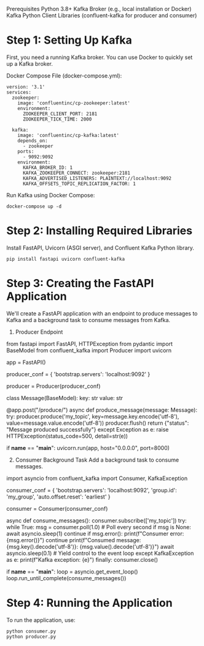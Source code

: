 

Prerequisites
Python 3.8+
Kafka Broker (e.g., local installation or Docker)
Kafka Python Client Libraries (confluent-kafka for producer and consumer)

# Step 1: Setting Up Kafka
First, you need a running Kafka broker. You can use Docker to quickly set up a Kafka broker.

Docker Compose File (docker-compose.yml):
```
version: '3.1'
services:
  zookeeper:
    image: 'confluentinc/cp-zookeeper:latest'
    environment:
      ZOOKEEPER_CLIENT_PORT: 2181
      ZOOKEEPER_TICK_TIME: 2000

  kafka:
    image: 'confluentinc/cp-kafka:latest'
    depends_on:
      - zookeeper
    ports:
      - 9092:9092
    environment:
      KAFKA_BROKER_ID: 1
      KAFKA_ZOOKEEPER_CONNECT: zookeeper:2181
      KAFKA_ADVERTISED_LISTENERS: PLAINTEXT://localhost:9092
      KAFKA_OFFSETS_TOPIC_REPLICATION_FACTOR: 1

```

Run Kafka using Docker Compose:

```
docker-compose up -d

```

# Step 2: Installing Required Libraries
Install FastAPI, Uvicorn (ASGI server), and Confluent Kafka Python library.
```
pip install fastapi uvicorn confluent-kafka
```

# Step 3: Creating the FastAPI Application
We'll create a FastAPI application with an endpoint to produce messages to Kafka and a background task to consume messages from Kafka.

1. Producer Endpoint
   
from fastapi import FastAPI, HTTPException
from pydantic import BaseModel
from confluent_kafka import Producer
import uvicorn

app = FastAPI()


producer_conf = {
    'bootstrap.servers': 'localhost:9092'
}

producer = Producer(producer_conf)

class Message(BaseModel):
    key: str
    value: str

@app.post("/produce/")
async def produce_message(message: Message):
    try:
        producer.produce('my_topic', key=message.key.encode('utf-8'), value=message.value.encode('utf-8'))
        producer.flush()
        return {"status": "Message produced successfully"}
    except Exception as e:
        raise HTTPException(status_code=500, detail=str(e))

if __name__ == "__main__":
    uvicorn.run(app, host="0.0.0.0", port=8000)
  


2. Consumer Background Task
Add a background task to consume messages.


import asyncio
from confluent_kafka import Consumer, KafkaException


consumer_conf = {
    'bootstrap.servers': 'localhost:9092',
    'group.id': 'my_group',
    'auto.offset.reset': 'earliest'
}

consumer = Consumer(consumer_conf)

async def consume_messages():
    consumer.subscribe(['my_topic'])
    try:
        while True:
            msg = consumer.poll(1.0)  # Poll every second
            if msg is None:
                await asyncio.sleep(1)
                continue
            if msg.error():
                print(f"Consumer error: {msg.error()}")
                continue
            print(f"Consumed message: {msg.key().decode('utf-8')}: {msg.value().decode('utf-8')}")
            await asyncio.sleep(0.1)  # Yield control to the event loop
    except KafkaException as e:
        print(f"Kafka exception: {e}")
    finally:
        consumer.close()

if __name__ == "__main__":
    loop = asyncio.get_event_loop()
    loop.run_until_complete(consume_messages())


# Step 4: Running the Application
To run the application, use:


```
python consumer.py
python producer.py
```


